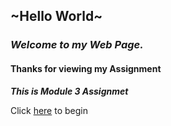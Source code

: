 ## ~Hello World~

### **_Welcome to my Web Page._**

#### Thanks for viewing my Assignment

**_This is Module 3 Assignmet_**

Click [here](http://rishavpandey.me/coursera-jhu-assignment/course5/module_3/index.html) to begin
